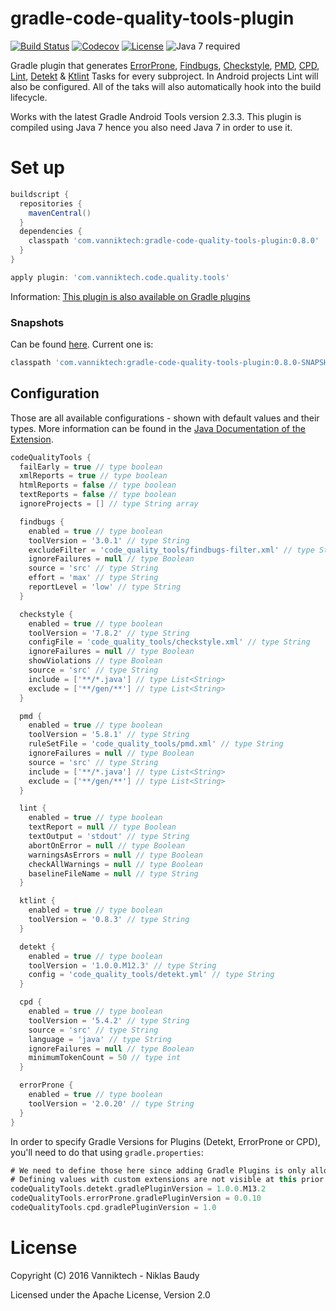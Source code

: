 # gradle-code-quality-tools-plugin

[![Build Status](https://travis-ci.org/vanniktech/gradle-code-quality-tools-plugin.svg?branch=master)](https://travis-ci.org/vanniktech/gradle-code-quality-tools-plugin?branch=master)
[![Codecov](https://codecov.io/github/vanniktech/gradle-code-quality-tools-plugin/coverage.svg?branch=master)](https://codecov.io/github/vanniktech/gradle-code-quality-tools-plugin?branch=master)
[![License](http://img.shields.io/:license-apache-blue.svg)](http://www.apache.org/licenses/LICENSE-2.0.html)
![Java 7 required](https://img.shields.io/badge/java-7-brightgreen.svg)

Gradle plugin that generates [ErrorProne](http://errorprone.info/), [Findbugs](http://findbugs.sourceforge.net/), [Checkstyle](http://checkstyle.sourceforge.net/), [PMD](https://pmd.github.io/), [CPD](https://pmd.github.io/pmd-5.8.0/usage/cpd-usage.html), [Lint](https://developer.android.com/studio/write/lint.html), [Detekt](https://github.com/arturbosch/detekt) & [Ktlint](https://github.com/shyiko/ktlint) Tasks for every subproject. In Android projects Lint will also be configured. All of the taks will also automatically hook into the build lifecycle.

Works with the latest Gradle Android Tools version 2.3.3. This plugin is compiled using Java 7 hence you also need Java 7 in order to use it.

# Set up

```groovy
buildscript {
  repositories {
    mavenCentral()
  }
  dependencies {
    classpath 'com.vanniktech:gradle-code-quality-tools-plugin:0.8.0'
  }
}

apply plugin: 'com.vanniktech.code.quality.tools'
```

Information: [This plugin is also available on Gradle plugins](https://plugins.gradle.org/plugin/com.vanniktech.code.quality.tools)

### Snapshots

Can be found [here](https://oss.sonatype.org/#nexus-search;quick~gradle-code-quality-tools-plugin). Current one is:

```groovy
classpath 'com.vanniktech:gradle-code-quality-tools-plugin:0.8.0-SNAPSHOT'
```

## Configuration

Those are all available configurations - shown with default values and their types. More information can be found in the [Java Documentation of the Extension](src/main/groovy/com/vanniktech/code/quality/tools/CodeQualityToolsPluginExtension.groovy).

```groovy
codeQualityTools {
  failEarly = true // type boolean
  xmlReports = true // type boolean
  htmlReports = false // type boolean
  textReports = false // type boolean
  ignoreProjects = [] // type String array

  findbugs {
    enabled = true // type boolean
    toolVersion = '3.0.1' // type String
    excludeFilter = 'code_quality_tools/findbugs-filter.xml' // type String
    ignoreFailures = null // type Boolean
    source = 'src' // type String
    effort = 'max' // type String
    reportLevel = 'low' // type String
  }

  checkstyle {
    enabled = true // type boolean
    toolVersion = '7.8.2' // type String
    configFile = 'code_quality_tools/checkstyle.xml' // type String
    ignoreFailures = null // type Boolean
    showViolations // type Boolean
    source = 'src' // type String
    include = ['**/*.java'] // type List<String>
    exclude = ['**/gen/**'] // type List<String>
  }

  pmd {
    enabled = true // type boolean
    toolVersion = '5.8.1' // type String
    ruleSetFile = 'code_quality_tools/pmd.xml' // type String
    ignoreFailures = null // type Boolean
    source = 'src' // type String
    include = ['**/*.java'] // type List<String>
    exclude = ['**/gen/**'] // type List<String>
  }

  lint {
    enabled = true // type boolean
    textReport = null // type Boolean
    textOutput = 'stdout' // type String
    abortOnError = null // type Boolean
    warningsAsErrors = null // type Boolean
    checkAllWarnings = null // type Boolean
    baselineFileName = null // type String
  }

  ktlint {
    enabled = true // type boolean
    toolVersion = '0.8.3' // type String
  }

  detekt {
    enabled = true // type boolean
    toolVersion = '1.0.0.M12.3' // type String
    config = 'code_quality_tools/detekt.yml' // type String
  }

  cpd {
    enabled = true // type boolean
    toolVersion = '5.4.2' // type String
    source = 'src' // type String
    language = 'java' // type String
    ignoreFailures = null // type Boolean
    minimumTokenCount = 50 // type int
  }

  errorProne {
    enabled = true // type boolean
    toolVersion = '2.0.20' // type String
  }
}

```

In order to specify Gradle Versions for Plugins (Detekt, ErrorProne or CPD), you'll need to do that using `gradle.properties`:

```groovy
# We need to define those here since adding Gradle Plugins is only allowed before afterEvaluate.
# Defining values with custom extensions are not visible at this prior step though.
codeQualityTools.detekt.gradlePluginVersion = 1.0.0.M13.2
codeQualityTools.errorProne.gradlePluginVersion = 0.0.10
codeQualityTools.cpd.gradlePluginVersion = 1.0
```

# License

Copyright (C) 2016 Vanniktech - Niklas Baudy

Licensed under the Apache License, Version 2.0